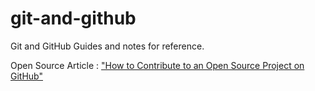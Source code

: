 # git-and-github
Git and GitHub Guides and notes for reference.

Open Source Article : ["How to Contribute to an Open Source Project on GitHub"](https://egghead.io/courses/how-to-contribute-to-an-open-source-project-on-github)
